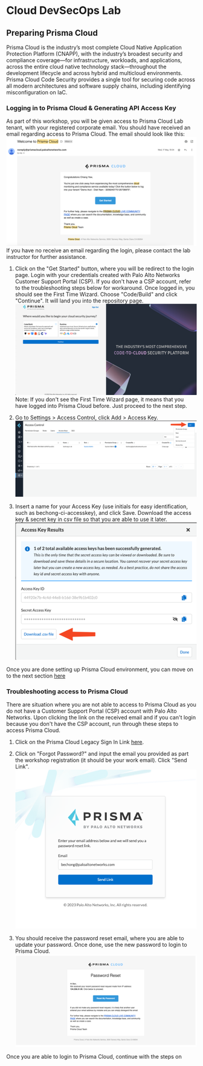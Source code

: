 # Cloud DevSecOps Lab
## Preparing Prisma Cloud
Prisma Cloud is the industry’s most complete Cloud Native Application Protection Platform (CNAPP), with the industry’s broadest security and compliance coverage—for infrastructure, workloads, and applications, across the entire cloud native technology stack—throughout the development lifecycle and across hybrid and multicloud environments. Prisma Cloud Code Security provides a single tool for securing code across all modern architectures and software supply chains, including identifying misconfiguration on IaC.

### Logging in to Prisma Cloud & Generating API Access Key
As part of this workshop, you will be given access to Prisma Cloud Lab tenant, with your registered corporate email. You should have received an email regarding access to Prisma Cloud. The email should look like this:
![Alt Text](/resources/prisma-cloud-welcome-email.png?raw=true)
If you have no receive an email regarding the login, please contact the lab instructor for further assistance. 

1. Click on the "Get Started" button, where you will be redirect to the login page. Login with your credentials created with Palo Alto Networks Customer Support Portal (CSP). If you don't have a CSP account, refer to the troubleshooting steps below for workaround.
Once logged in, you should see the First Time Wizard. Choose "Code/Build" and click "Continue". It will land you into the repository page.
![Alt Text](/resources/pc-ftw.png?raw=true)
Note: If you don't see the First Time Wizard page, it means that you have logged into Prisma Cloud before. Just proceed to the next step.

2. Go to Settings > Access Control, click Add > Access Key.
![Alt Text](/resources/pc-add-ak.png?raw=true)

3. Insert a name for your Access Key (use initials for easy identification, such as bechong-ci-accesskey), and click Save. Download the access key & secret key in csv file so that you are able to use it later.
![Alt Text](/resources/pc-save-ak.png?raw=true)

Once you are done setting up Prisma Cloud environment, you can move on to the next section [here](/05-IaCScanning.md)


### Troubleshooting access to Prisma Cloud 
There are situation where you are not able to access to Prisma Cloud as you do not have a Customer Support Portal (CSP) account with Palo Alto Networks. Upon clicking the link on the received email and if you can't login because you don't have the CSP account, run through these steps to access Prisma Cloud. 

1. Click on the Prisma Cloud Legacy Sign In Link [here](https://app.sg.prismacloud.io/legacy/signin).

2. Click on "Forgot Password?" and input the email you provided as part the workshop registration (it should be your work email). Click "Send Link".
![alt text](/resources/pc-legacy-signin.png?raw=true)

3. You should receive the password reset email, where you are able to update your password. Once done, use the new password to login to Prisma Cloud.
![alt text](/resources/pc-reset-password.png?raw=true)

Once you are able to login to Prisma Cloud, continue with the steps on 